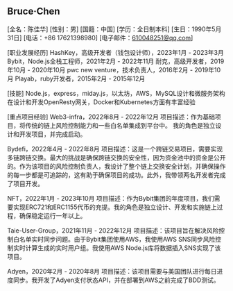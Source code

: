 Bruce·Chen
-------
[全名：陈佳华]
[性别：男]
[国籍：中国]
[学历：全日制本科]
[生日：1990年5月31日]
[电话：+86 17621398980]
[电子邮件：610048251@qq.com]

[职业发展经历]
HashKey，高级开发者（钱包设计师），2023年1月 - 2023年3月
Bybit，Node.js全栈工程师，2021年2月 - 2022年11月
耐克，高级开发者，2019年10月 - 2020年10月
pwc new venture，技术负责人，2016年2月 - 2019年10月
Playab，ruby开发者，2015年2月 - 2015年12月

[技能]
Node.js，express，miday.js，以太坊，AWS，MySQL设计和微服务架构
在设计和开发OpenResty网关，Docker和Kubernetes方面有丰富经验

[重点项目经验]
Web3-infra，2022年8月 - 2022年12月
项目描述：作为基础项目，将传统的链上风险控制能力和一些白名单集成到平台中。
我的角色是独立设计和开发项目，并完成启动。

Bydefi，2022年4月 - 2022年8月
项目描述：这是一个跨链交易项目，需要实现多链跨链交换。最大的挑战是确保跨链交换的安全性，因为资金池中的资金是公开的。作为该项目的风险控制负责人，我设计了整个链上交换安全计划，并确保操作的每一步都是可追踪的，这有助于确保项目的成功。此外，我带领两名开发者完成了项目开发。

NFT，2022年1月 - 2023年10月
项目描述：作为Bybit集团的年度项目，我们需要实现ERC721和ERC1155代币的充提。我的角色是独立设计、开发和实施链上过程，确保稳定运行一年以上。

Taie-User-Group，2021年11月 - 2022年12月
项目描述：该项目旨在解决风险控制白名单实时同步问题。由于Bybit集团使用AWS，我使用AWS SNS同步风险控制实时计算生成的实时用户组。我使用AWS Node.js库将数据插入SNS实现了该项目。

Adyen，2020年2月 - 2020年8月
项目描述：该项目需要与美国团队进行每日进度同步。我开发了Adyen支付状态API，并在部署到AWS之前完成了BDD测试。